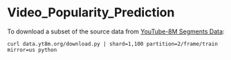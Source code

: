 # Video_Popularity_Prediction

To download a subset of the source data from [YouTube-8M Segments Data](https://research.google.com/youtube8m/download.html): 

  ```curl data.yt8m.org/download.py | shard=1,100 partition=2/frame/train mirror=us python```
